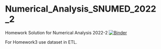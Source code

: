 # Numerical_Analysis_SNUMED_2022_2
Homework Solution for Numerical Analysis 2022-2
[![Binder](https://mybinder.org/badge_logo.svg)](https://mybinder.org/v2/gh/iss98/Numerical_Analysis_SNUMED_2022_2/main)

For Homework3 use dataset in ETL.
